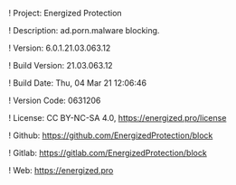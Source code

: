 ! Project: Energized Protection

! Description: ad.porn.malware blocking.

! Version: 6.0.1.21.03.063.12

! Build Version: 21.03.063.12

! Build Date: Thu, 04 Mar 21 12:06:46

! Version Code: 0631206

! License: CC BY-NC-SA 4.0, https://energized.pro/license

! Github: https://github.com/EnergizedProtection/block

! Gitlab: https://gitlab.com/EnergizedProtection/block


! Web: https://energized.pro
